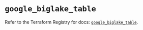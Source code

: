 # `google_biglake_table`

Refer to the Terraform Registry for docs: [`google_biglake_table`](https://registry.terraform.io/providers/hashicorp/google/6.35.0/docs/resources/biglake_table).
